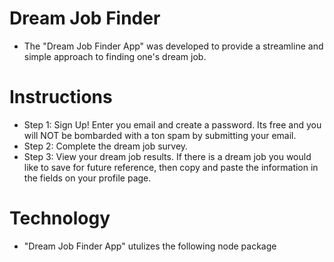 # Dream Job Finder

- The "Dream Job Finder App" was developed to provide a streamline and simple approach to finding one's dream job.

# Instructions

- Step 1: Sign Up! Enter you email and create a password. Its free and you will NOT be bombarded with a ton spam by submitting your email.
- Step 2: Complete the dream job survey.
- Step 3: View your dream job results. If there is a dream job you would like to save for future reference, then copy and paste the information in the fields on your profile page.

# Technology

- "Dream Job Finder App" utulizes the following node package 